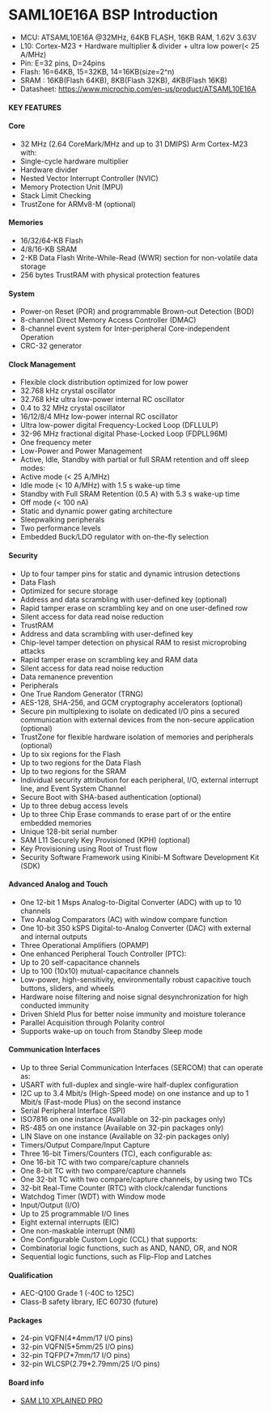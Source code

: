 # SAML10E16A BSP Introduction

[](README_zh.md) 
- MCU: ATSAML10E16A @32MHz, 64KB FLASH, 16KB RAM, 1.62V  3.63V
- L10: Cortex-M23 + Hardware multiplier & divider + ultra low power(< 25 A/MHz)
- Pin: E=32 pins, D=24pins
- Flash: 16=64KB, 15=32KB, 14=16KB(size=2^n)
- SRAM : 16KB(Flash 64KB), 8KB(Flash 32KB), 4KB(Flash 16KB)
- Datasheet: <https://www.microchip.com/en-us/product/ATSAML10E16A>

#### KEY FEATURES

#### Core
  - 32 MHz (2.64 CoreMark/MHz and up to 31 DMIPS) Arm Cortex-M23 with:
  - Single-cycle hardware multiplier
  - Hardware divider
  - Nested Vector Interrupt Controller (NVIC)
  - Memory Protection Unit (MPU)
  - Stack Limit Checking
  - TrustZone for ARMv8-M (optional)

#### Memories
  - 16/32/64-KB Flash
  - 4/8/16-KB SRAM
  - 2-KB Data Flash Write-While-Read (WWR) section for non-volatile data storage
  - 256 bytes TrustRAM with physical protection features

#### System
  - Power-on Reset (POR) and programmable Brown-out Detection (BOD)
  - 8-channel Direct Memory Access Controller (DMAC)
  - 8-channel event system for Inter-peripheral Core-independent Operation
  - CRC-32 generator

#### Clock Management
  - Flexible clock distribution optimized for low power
  - 32.768 kHz crystal oscillator
  - 32.768 kHz ultra low-power internal RC oscillator
  - 0.4 to 32 MHz crystal oscillator
  - 16/12/8/4 MHz low-power internal RC oscillator
  - Ultra low-power digital Frequency-Locked Loop (DFLLULP)
  - 32-96 MHz fractional digital Phase-Locked Loop (FDPLL96M)
  - One frequency meter
  - Low-Power and Power Management
  - Active, Idle, Standby with partial or full SRAM retention and off sleep modes:
  - Active mode (< 25 A/MHz)
  - Idle mode (< 10 A/MHz) with 1.5 s wake-up time
  - Standby with Full SRAM Retention (0.5 A) with 5.3 s wake-up time
  - Off mode (< 100 nA)
  - Static and dynamic power gating architecture
  - Sleepwalking peripherals
  - Two performance levels
  - Embedded Buck/LDO regulator with on-the-fly selection

#### Security
  - Up to four tamper pins for static and dynamic intrusion detections
  - Data Flash
  - Optimized for secure storage
  - Address and data scrambling with user-defined key (optional)
  - Rapid tamper erase on scrambling key and on one user-defined row
  - Silent access for data read noise reduction
  - TrustRAM
  - Address and data scrambling with user-defined key
  - Chip-level tamper detection on physical RAM to resist microprobing attacks
  - Rapid tamper erase on scrambling key and RAM data
  - Silent access for data read noise reduction
  - Data remanence prevention
  - Peripherals
  - One True Random Generator (TRNG)
  - AES-128, SHA-256, and GCM cryptography accelerators (optional)
  - Secure pin multiplexing to isolate on dedicated I/O pins a secured communication with external devices from the non-secure application (optional)
  - TrustZone for flexible hardware isolation of memories and peripherals (optional)
  - Up to six regions for the Flash
  - Up to two regions for the Data Flash
  - Up to two regions for the SRAM
  - Individual security attribution for each peripheral, I/O, external interrupt line, and Event System Channel
  - Secure Boot with SHA-based authentication (optional)
  - Up to three debug access levels
  - Up to three Chip Erase commands to erase part of or the entire embedded memories
  - Unique 128-bit serial number
  - SAM L11 Securely Key Provisioned (KPH) (optional)
  - Key Provisioning using Root of Trust flow
  - Security Software Framework using Kinibi-M Software Development Kit (SDK)

#### Advanced Analog and Touch
  - One 12-bit 1 Msps Analog-to-Digital Converter (ADC) with up to 10 channels
  - Two Analog Comparators (AC) with window compare function
  - One 10-bit 350 kSPS Digital-to-Analog Converter (DAC) with external and internal outputs
  - Three Operational Amplifiers (OPAMP)
  - One enhanced Peripheral Touch Controller (PTC):
  - Up to 20 self-capacitance channels
  - Up to 100 (10x10) mutual-capacitance channels
  - Low-power, high-sensitivity, environmentally robust capacitive touch buttons, sliders, and wheels
  - Hardware noise filtering and noise signal desynchronization for high conducted immunity
  - Driven Shield Plus for better noise immunity and moisture tolerance
  - Parallel Acquisition through Polarity control
  - Supports wake-up on touch from Standby Sleep mode

#### Communication Interfaces
  - Up to three Serial Communication Interfaces (SERCOM) that can operate as:
  - USART with full-duplex and single-wire half-duplex configuration
  - I2C up to 3.4 Mbit/s (High-Speed mode) on one instance and up to 1 Mbit/s (Fast-mode Plus) on the second instance
  - Serial Peripheral Interface (SPI)
  - ISO7816 on one instance (Available on 32-pin packages only)
  - RS-485 on one instance (Available on 32-pin packages only)
  - LIN Slave on one instance (Available on 32-pin packages only)
  - Timers/Output Compare/Input Capture
  - Three 16-bit Timers/Counters (TC), each configurable as:
  - One 16-bit TC with two compare/capture channels
  - One 8-bit TC with two compare/capture channels
  - One 32-bit TC with two compare/capture channels, by using two TCs
  - 32-bit Real-Time Counter (RTC) with clock/calendar functions
  - Watchdog Timer (WDT) with Window mode
  - Input/Output (I/O)
  - Up to 25 programmable I/O lines
  - Eight external interrupts (EIC)
  - One non-maskable interrupt (NMI)
  - One Configurable Custom Logic (CCL) that supports:
  - Combinatorial logic functions, such as AND, NAND, OR, and NOR
  - Sequential logic functions, such as Flip-Flop and Latches

#### Qualification
  - AEC-Q100 Grade 1 (-40C to 125C)
  - Class-B safety library, IEC 60730 (future)

#### Packages
  - 24-pin VQFN(4*4mm/17 I/O pins)
  - 32-pin VQFN(5*5mm/25 I/O pins)
  - 32-pin TQFP(7*7mm/17 I/O pins)
  - 32-pin WLCSP(2.79*2.79mm/25 I/O pins)

#### Board info
- [SAM L10 XPLAINED PRO](https://ww1.microchip.com/downloads/en/Appnotes/Getting-Started-with-SAM%20L10L11-Xplained-Pro-DS00002722A.pdf)
